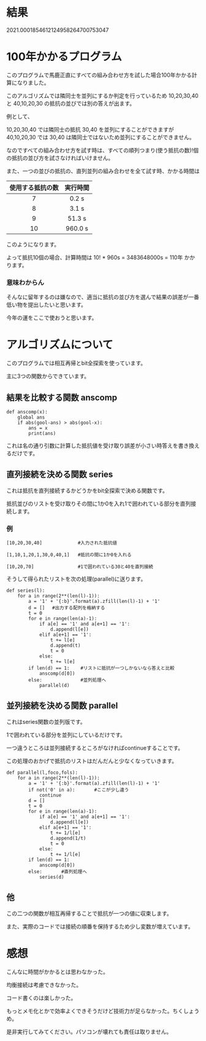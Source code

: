 # 結果

2021.0001854612124958264700753047

# 100年かかるプログラム

このプログラムで馬鹿正直にすべての組み合わせ方を試した場合100年かかる計算になりました。

このアルゴリズムでは隣同士を並列にするか判定を行っているため 10,20,30,40 と 40,10,20,30 の抵抗の並びでは別の答えが出ます。

例として、

10,20,30,40 では隣同士の抵抗 30,40 を並列にすることができますが 40,10,20,30 では 30,40 は隣同士ではないため並列にすることができません。

なのですべての組み合わせ方を試す時は、すべての順列つまり(使う抵抗の数)!個の抵抗の並び方を試さなければいけません。

また、一つの並びの抵抗の、直列並列の組み合わせを全て試す時、かかる時間は

| 使用する抵抗の数 | 実行時間 |
| :---: | :---: |
| 7 | 0.2 s |
| 8 | 3.1 s |
| 9 | 51.3 s |
| 10 | 960.0 s |

このようになります。

よって抵抗10個の場合、計算時間は 10! * 960s = 3483648000s = 110年 かかります。

### 意味わからん

そんなに留年するのは嫌なので、適当に抵抗の並び方を選んで結果の誤差が一番低い物を提出したいと思います。

今年の運をここで使おうと思います。

# アルゴリズムについて

このプログラムでは相互再帰とbit全探索を使っています。

主に3つの関数からできています。

## 結果を比較する関数 anscomp
```
def anscomp(x):
    global ans
    if abs(gool-ans) > abs(gool-x):
        ans = x
        print(ans)
```

これは名の通り引数に計算した抵抗値を受け取り誤差が小さい時答えを書き換えるだけです。

## 直列接続を決める関数 series

これは抵抗を直列接続するかどうかをbit全探索で決める関数です。

抵抗並びのリストを受け取りその間に1か0を入れ1で囲われている部分を直列接続します。

### 例

    [10,20,30,40]             #入力された抵抗値

    [1,10,1,20,1,30,0,40,1]   #抵抗の間に1か0を入れる
    
    [10,20,70]                #1で囲われている30と40を直列接続

そうして得られたリストを次の処理(parallel)に送ります。

```
def series(l):
    for a in range(2**(len(l)-1)):
        a = '1' + '{:b}'.format(a).zfill(len(l)-1) + '1'
        d = []　 #出力する配列を格納する
        t = 0
        for e in range(len(a)-1):
            if a[e] == '1' and a[e+1] == '1':
                d.append(l[e])
            elif a[e+1] == '1':
                t += l[e]
                d.append(t)
                t = 0
            else:
                t += l[e]
        if len(d) == 1:    #リストに抵抗が一つしかないなら答えと比較
            anscomp(d[0])
        else:              #並列処理へ
            parallel(d)
```

## 並列接続を決める関数 parallel

これはseries関数の並列版です。

1で囲われている部分を並列にしているだけです。

一つ違うところは並列接続するところがなければcontinueすることです。

この処理のおかげで抵抗のリストはだんだんと少なくなっていきます。

```
def parallel(l,foco,fols):
    for a in range(2**(len(l)-1)):
        a = '1' + '{:b}'.format(a).zfill(len(l)-1) + '1'
        if not('0' in a):       #ここが少し違う
            continue
        d = []
        t = 0
        for e in range(len(a)-1):
            if a[e] == '1' and a[e+1] == '1':
                d.append(l[e])
            elif a[e+1] == '1':
                t += 1/l[e]
                d.append(1/t)
                t = 0
            else:
                t += 1/l[e]
        if len(d) == 1:
            anscomp(d[0])
        else:       #直列処理へ
            series(d)
```

## 他

この二つの関数が相互再帰することで抵抗が一つの値に収束します。

また、実際のコードでは接続の順番を保持するため少し変数が増えています。

# 感想

こんなに時間がかかるとは思わなかった。

均衡接続は考慮できなかった。

コード書くのは楽しかった。

もっとメモ化とかで効率よくできそうだけど技術力が足らなかった。ちくしょうめ。

是非実行してみてください。パソコンが壊れても責任は取りません。
